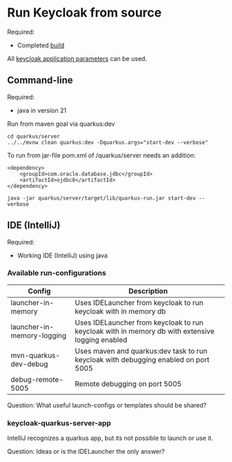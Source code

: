 # Run Keycloak from source
Required:
- Completed [build](howto-01-build.md)

All [keycloak application parameters](https://www.keycloak.org/server/all-config) can be used.

## Command-line
Required:
- java in version 21

Run from maven goal via quarkus:dev
```
cd quarkus/server
../../mvnw clean quarkus:dev -Dquarkus.args="start-dev --verbose"
```

To run from jar-file pom.xml of /quarkus/server needs an addition:
```
<dependency>
    <groupId>com.oracle.database.jdbc</groupId>
    <artifactId>ojdbc8</artifactId>
</dependency>
```
```
java -jar quarkus/server/target/lib/quarkus-run.jar start-dev --verbose
```

## IDE (IntelliJ)
Required:
- Working IDE (IntelliJ) using java

### Available run-configurations

| Config                     | Description                                                                                     |
|----------------------------|-------------------------------------------------------------------------------------------------|
| launcher-in-memory         | Uses IDELauncher from keycloak to run keycloak with in memory db                                |
| launcher-in-memory-logging | Uses IDELauncher from keycloak to run keycloak with in memory db with extensive logging enabled |
| mvn-quarkus-dev-debug      | Uses maven and quarkus:dev task to run keycloak with debugging enabled on port 5005             |
| debug-remote-5005          | Remote debugging on port 5005                                                                   |

Question: What useful launch-configs or templates should be shared?

### keycloak-quarkus-server-app 
IntelliJ recognizes a quarkus app, but its not possible to launch or use it.

Question: Ideas or is the IDELauncher the only answer?